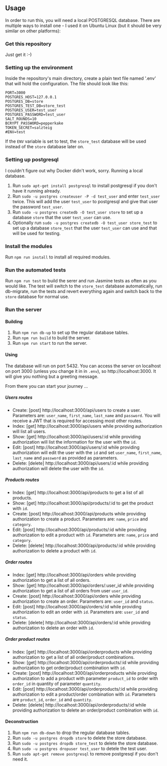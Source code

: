 ## Usage

In order to run this, you will need a local POSTGRESQL database. There are
multiple ways to install one - I used it on Ubuntu Linux (but it should be
very similar on other platforms):

### Get this repository
Just get it :-)

### Setting up the environment
Inside the repository's main directory, create a plain text file named '.env'
that will hold the configuration. The file should look like this:

```
PORT=3000
POSTGRES_HOST=127.0.0.1
POSTGRES_DB=store
POSTGRES_TEST_DB=store_test
POSTGRES_USER=test_user
POSTGRES_PASSWORD=test_user
SALT_ROUNDS=10
BCRYPT_PASSWORD=pepperkake
TOKEN_SECRET=salzteig
#ENV=test
```

If the `ENV` variable is set to test, the `store_test` database will be used
instead of the `store` database later on.

### Setting up postgresql
I couldn't figure out why Docker didn't work, sorry. Running a local database.

1. Run `sudo apt-get install postgresql` to install postgresql if you don't have
it running already.
2. Run `sudo -u postgres createuser -P -d test_user` and enter `test_user`
twice. This will add the user `test_user` to postgresql and give that user the
password `test_user`.
3. Run `sudo -u postgres createdb -O test_user store` to set up a database
`store` that the user `test_user` can use.
4. Optionally run `sudo -u postgres createdb -O test_user store_test` to set up
a database `store_test` that the user `test_user` can use and that will be used
for testing.

### Install the modules
Run `npm run install` to install all required modules.

### Run the automated tests
Run `npm run test` to build the serer and run Jasmine tests as often as you
would like. The test will switch to the `store_test` database automatically,
run db-migrate, run the tests and revert everything again and switch back to the
`store` database for normal use.

### Run the server

#### Building
1. Run `npm run db-up` to set up the regular database tables.
2. Run `npm run build` to build the server.
3. Run `npm run start` to run the server.

#### Using
The database will run on port 5432. You can access the server on localhost on
port 3000 (unless you change it in in `.env`), so http://localhost:3000.
It will give you nothing but a greeting message.

From there you can start your journey ...

##### Users routes
- Create: [post] http://localhost:3000/api/users to create a user.
Parameters are: `user_name`, `first_name`, `last_name` and `password`.
You will receive a JWT that is required for accessing most other routes.
- Index: [get] http://localhost:3000/api/users while providing authorization
will list all users.
- Show: [get] http://localhost:3000/api/users/:id while providing authorization
will list the information for the user with the `id`.
- Edit: [post] http://localhost:3000/api/users/:id while providing authorization
will edit the user with the `id` and set `user_name`, `first_name`, `last_name`
and `password` as provided as parameters.
- Delete: [delete] http://localhost:3000/api/users/:id while providing
authorization will delete the user with the `id`.

##### Products routes
- Index: [get] http://localhost:3000/api/products to get a list of all
products.
- Show: [get] http://localhost:3000/api/products/:id to get the product with
`id`.
- Create: [post] http://localhost:3000/api/products while providing
authorization to create a product. Parameters are: `name`, `price` and
`category`.
- Edit: [post] http://localhost:3000/api/products/:id while providing
authorization to edit a product with `id`. Parameters are: `name`, `price` and
`category`.
- Delete: [delete] http://localhost:3000/api/products/:id while providing
authorization to delete a product with `id`.

##### Order routes
- Index: [get] http://localhost:3000/api/orders while providing authorization
to get a list of all orders.
- Show: [get] http://localhost:3000/api/orders/:user_id while providing
authorization to get a list of all orders from user `user_id`.
- Create: [post] http://localhost:3000/api/orders while providing
authorization to create an order. Parameters are: `user_id` and `status`.
- Edit: [post] http://localhost:3000/api/orders/:id while providing
authorization to edit an order with `id`. Parameters are: `user_id` and
`status`.
- Delete: [delete] http://localhost:3000/api/orders/:id while providing
authorization to delete an order with `id`.

##### Order product routes
- Index: [get] http://localhost:3000/api/orderproducts while providing authorization
to get a list of all order/product combinations.
- Show: [get] http://localhost:3000/api/orderproducts/:id while providing
authorization to get order/product combination with `id`.
- Create: [post] http://localhost:3000/api/orderproducts while providing
authorization to add a product with parameter `product_id` to order with
`order_id` in quantity of parameter `quantity`.
- Edit: [post] http://localhost:3000/api/orderproducts/:id while providing
authorization to edit a product/order combination with `id`. Parameters are
`product_id`, `order_id` and `quantity`.
- Delete: [delete] http://localhost:3000/api/orderproducts/:id while providing
authorization to delete an order/product combination with `id`.

#### Deconstruction
1. Run `npm run db-down` to drop the regular database tables.
2. Run `sudo -u postgres dropdb store` to delete the store database.
3. Run `sudo -u postgres dropdb store_test` to delete the store database.
4. Run `sudo -u postgres dropuser test_user` to detele the test user.
5. Run `sudo apt-get remove postgresql` to remove postgresql if you don't need it.
